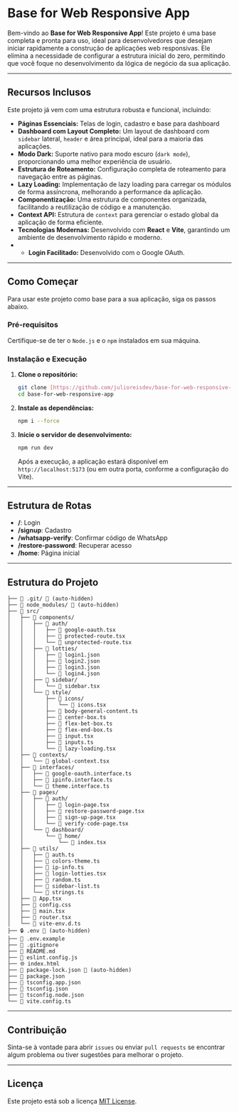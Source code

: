 # Base for Web Responsive App

Bem-vindo ao **Base for Web Responsive App**! Este projeto é uma base completa e pronta para uso, ideal para desenvolvedores que desejam iniciar rapidamente a construção de aplicações web responsivas. Ele elimina a necessidade de configurar a estrutura inicial do zero, permitindo que você foque no desenvolvimento da lógica de negócio da sua aplicação.

---

## Recursos Inclusos

Este projeto já vem com uma estrutura robusta e funcional, incluindo:

- **Páginas Essenciais:** Telas de login, cadastro e base para dashboard
- **Dashboard com Layout Completo:** Um layout de dashboard com `sidebar` lateral, `header` e área principal, ideal para a maioria das aplicações.
- **Modo Dark:** Suporte nativo para modo escuro (`dark mode`), proporcionando uma melhor experiência de usuário.
- **Estrutura de Roteamento:** Configuração completa de roteamento para navegação entre as páginas.
- **Lazy Loading:** Implementação de lazy loading para carregar os módulos de forma assíncrona, melhorando a performance da aplicação.
- **Componentização:** Uma estrutura de componentes organizada, facilitando a reutilização de código e a manutenção.
- **Context API:** Estrutura de `context` para gerenciar o estado global da aplicação de forma eficiente.
- **Tecnologias Modernas:** Desenvolvido com **React** e **Vite**, garantindo um ambiente de desenvolvimento rápido e moderno.
- - **Login Facilitado:** Desenvolvido com o Google OAuth.

---

## Como Começar

Para usar este projeto como base para a sua aplicação, siga os passos abaixo.

### Pré-requisitos

Certifique-se de ter o `Node.js` e o `npm` instalados em sua máquina.

### Instalação e Execução

1. **Clone o repositório:**

    ```bash
    git clone [https://github.com/julioreisdev/base-for-web-responsive-app.git](https://github.com/julioreisdev/base-for-web-responsive-app.git)
    cd base-for-web-responsive-app
    ```

2. **Instale as dependências:**

    ```bash
    npm i --force
    ```

3. **Inicie o servidor de desenvolvimento:**

    ```bash
    npm run dev
    ```

    Após a execução, a aplicação estará disponível em `http://localhost:5173` (ou em outra porta, conforme a configuração do Vite).

---

## Estrutura de Rotas

- **/**: Login
- **/signup**: Cadastro
- **/whatsapp-verify**: Confirmar código de WhatsApp
- **/restore-password**: Recuperar acesso
- **/home**: Página inicial

---

## Estrutura do Projeto

```
├── 📁 .git/ 🚫 (auto-hidden)
├── 📁 node_modules/ 🚫 (auto-hidden)
├── 📁 src/
│   ├── 📁 components/
│   │   ├── 📁 auth/
│   │   │   ├── 📄 google-oauth.tsx
│   │   │   ├── 📄 protected-route.tsx
│   │   │   └── 📄 unprotected-route.tsx
│   │   ├── 📁 lotties/
│   │   │   ├── 📄 login1.json
│   │   │   ├── 📄 login2.json
│   │   │   ├── 📄 login3.json
│   │   │   └── 📄 login4.json
│   │   ├── 📁 sidebar/
│   │   │   └── 📄 sidebar.tsx
│   │   └── 📁 style/
│   │       ├── 📁 icons/
│   │       │   └── 📄 icons.tsx
│   │       ├── 📄 body-general-content.ts
│   │       ├── 📄 center-box.ts
│   │       ├── 📄 flex-bet-box.ts
│   │       ├── 📄 flex-end-box.ts
│   │       ├── 📄 input.tsx
│   │       ├── 📄 inputs.ts
│   │       └── 📄 lazy-loading.tsx
│   ├── 📁 contexts/
│   │   └── 📄 global-context.tsx
│   ├── 📁 interfaces/
│   │   ├── 📄 google-oauth.interface.ts
│   │   ├── 📄 ipinfo.interface.ts
│   │   └── 📄 theme.interface.ts
│   ├── 📁 pages/
│   │   ├── 📁 auth/
│   │   │   ├── 📄 login-page.tsx
│   │   │   ├── 📄 restore-password-page.tsx
│   │   │   ├── 📄 sign-up-page.tsx
│   │   │   └── 📄 verify-code-page.tsx
│   │   └── 📁 dashboard/
│   │       └── 📁 home/
│   │           └── 📄 index.tsx
│   ├── 📁 utils/
│   │   ├── 📄 auth.ts
│   │   ├── 📄 colors-theme.ts
│   │   ├── 📄 ip-info.ts
│   │   ├── 📄 login-lotties.tsx
│   │   ├── 📄 random.ts
│   │   ├── 📄 sidebar-list.ts
│   │   └── 📄 strings.ts
│   ├── 📄 App.tsx
│   ├── 🎨 config.css
│   ├── 📄 main.tsx
│   ├── 📄 router.tsx
│   └── 📄 vite-env.d.ts
├── 🔒 .env 🚫 (auto-hidden)
├── 📄 .env.example
├── 🚫 .gitignore
├── 📖 README.md
├── 📄 eslint.config.js
├── 🌐 index.html
├── 📄 package-lock.json 🚫 (auto-hidden)
├── 📄 package.json
├── 📄 tsconfig.app.json
├── 📄 tsconfig.json
├── 📄 tsconfig.node.json
└── 📄 vite.config.ts
```

---

## Contribuição

Sinta-se à vontade para abrir `issues` ou enviar `pull requests` se encontrar algum problema ou tiver sugestões para melhorar o projeto.

---

## Licença

Este projeto está sob a licença [MIT License](https://opensource.org/licenses/MIT).
